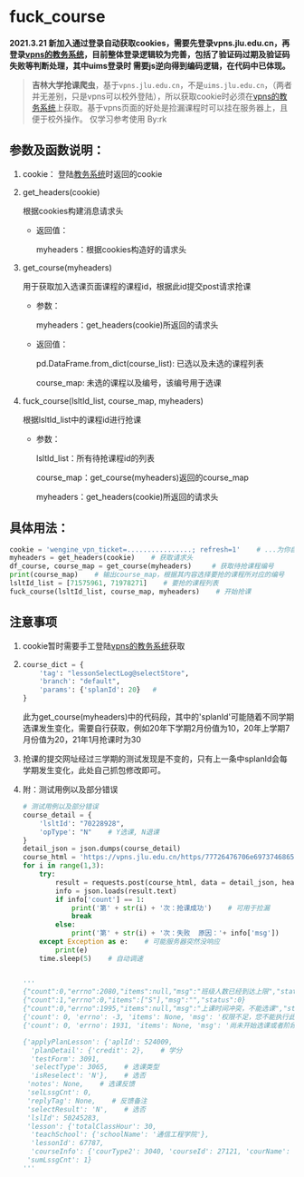 # fuck_course


**2021.3.21 新加入通过登录自动获取cookies，需要先登录vpns.jlu.edu.cn，再登录[vpns的教务系统](https://vpns.jlu.edu.cn/https/77726476706e69737468656265737421e5fe4c8f693a6445300d8db9d6562d/ntms/)，目前整体登录逻辑较为完善，包括了验证码过期及验证码失败等判断处理，其中uims登录时   需要js逆向得到编码逻辑，在代码中已体现。**

> **吉林大学抢课爬虫**，基于`vpns.jlu.edu.cn`，不是`uims.jlu.edu.cn`，（两者并无差别，只是vpns可以校外登陆），所以获取cookie时必须在[vpns的教务系统](https://vpns.jlu.edu.cn/https/77726476706e69737468656265737421e5fe4c8f693a6445300d8db9d6562d/ntms/)上获取。基于vpns页面的好处是捡漏课程时可以挂在服务器上，且便于校外操作。
> 仅学习参考使用 By:rk





## 参数及函数说明：

1. cookie： 登陆[教务系统](https://vpns.jlu.edu.cn/https/77726476706e69737468656265737421e5fe4c8f693a6445300d8db9d6562d/ntms/)时返回的cookie

2. get_headers(cookie)

   根据cookies构建消息请求头

   - 返回值：

     myheaders：根据cookies构造好的请求头

3. get_course(myheaders)

   用于获取加入选课页面课程的课程id，根据此id提交post请求抢课

    - 参数：

      myheaders：get_headers(cookie)所返回的请求头

    - 返回值：

        pd.DataFrame.from_dict(course_list): 已选以及未选的课程列表

        course_map: 未选的课程以及编号，该编号用于选课

4. fuck_course(lsltId_list, course_map, myheaders)

   根据lsltId_list中的课程id进行抢课

   - 参数：

     lsltId_list：所有待抢课程id的列表

     course_map：get_course(myheaders)返回的course_map

     myheaders：get_headers(cookie)所返回的请求头

     

## 具体用法：

```python
cookie = 'wengine_vpn_ticket=................; refresh=1'    # ...为你自己的cookie内容
myheaders = get_headers(cookie)    # 获取请求头
df_course, course_map = get_course(myheaders)     # 获取待抢课程编号
print(course_map)    # 输出course_map，根据其内容选择要抢的课程所对应的编号
lsltId_list = [71575961, 71978271]    # 要抢的课程列表
fuck_course(lsltId_list, course_map, myheaders)    # 开始抢课
```





## 注意事项

1. cookie暂时需要手工登陆[vpns的教务系统](https://vpns.jlu.edu.cn/https/77726476706e69737468656265737421e5fe4c8f693a6445300d8db9d6562d/ntms/)获取

2. ```python
   course_dict = {
       'tag': "lessonSelectLog@selectStore", 
       'branch': "default", 
       'params': {'splanId': 20}   # 
   }
   ```

   此为get_course(myheaders)中的代码段，其中的'splanId'可能随着不同学期选课发生变化，需要自行获取，例如20年下学期2月份值为10，20年上学期7月份值为20，21年1月抢课时为30
   
3. 抢课的提交网址经过三学期的测试发现是不变的，只有上一条中splanId会每学期发生变化，此处自己抓包修改即可。

4. 附：测试用例以及部分错误
  
    ```python
    # 测试用例以及部分错误
    course_detail = {
        'lsltId': "70228928",    
        'opType': "N"    # Y选课, N退课
    }
    detail_json = json.dumps(course_detail)
    course_html = 'https://vpns.jlu.edu.cn/https/77726476706e69737468656265737421e5fe4c8f693a6445300d8db9d6562d/ntms/action/select/select-lesson.do?vpn-12-o2-uims.jlu.edu.cn'
    for i in range(1,3):
        try:
            result = requests.post(course_html, data = detail_json, headers = myheaders, allow_redirects=True, verify=False)
            info = json.loads(result.text)
            if info['count'] == 1:
                print('第' + str(i) + '次：抢课成功')    # 可用于捡漏
                break
            else:
                print('第' + str(i) + '次：失败  原因：'+ info['msg'])
        except Exception as e:    # 可能服务器突然没响应
            print(e)
        time.sleep(5)    # 自动调速
    
        
    '''    
    {"count":0,"errno":2080,"items":null,"msg":"班级人数已经到达上限","status":-12}
    {"count":1,"errno":0,"items":["S"],"msg":"","status":0}
    {"count":0,"errno":1995,"items":null,"msg":"上课时间冲突，不能选课","status":-6}
    {'count': 0, 'errno': -3, 'items': None, 'msg': '权限不足，您不能执行此操作或者获取数据', 'status': -3}
    {'count': 0, 'errno': 1931, 'items': None, 'msg': '尚未开始选课或者阶段不对', 'status': -12}
    
    {'applyPlanLesson': {'aplId': 524009,
      'planDetail': {'credit': 2},    # 学分
      'testForm': 3091,
      'selectType': 3065,    # 选课类型
      'isReselect': 'N'},    # 选否
     'notes': None,    # 选课反馈
     'selLssgCnt': 0,
     'replyTag': None,    # 反馈备注
     'selectResult': 'N',    # 选否
     'lslId': 50245283,
     'lesson': {'totalClassHour': 30,
      'teachSchool': {'schoolName': '通信工程学院'},
      'lessonId': 67787,
      'courseInfo': {'courType2': 3040, 'courseId': 27121, 'courName': '医用机器人专题'}},
     'sumLssgCnt': 1}
    ''' 
    ```

